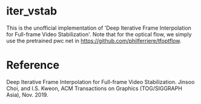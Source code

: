 # iter_vstab
This is the unofficial implementation of 'Deep Iterative Frame Interpolation for Full-frame Video Stabilization'.
Note that for the optical flow, we simply use the pretrained pwc net in https://github.com/philferriere/tfoptflow. 

# Reference
Deep Iterative Frame Interpolation for Full-frame Video Stabilization. Jinsoo Choi, and I.S. Kweon, ACM Transactions on Graphics (TOG/SIGGRAPH Asia), Nov. 2019.
